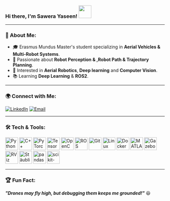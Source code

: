 ### Hi there, I'm Sawera Yaseen! <img src="https://media.giphy.com/media/hvRJCLFzcasrR4ia7z/giphy.gif" width="40px">

---

### 🚀 About Me:
- 🎓 Erasmus Mundus Master's student specializing in **Aerial Vehicles & Multi-Robot Systems**.
- 🤖 Passionate about **Robot Perception & ,Robot Path & Trajectory Planning**.
- 📌 Interested in **Aerial Robotics**, **Deep learning** and **Computer Vision**.
- 📚 Learning **Deep Learning** & **ROS2**.

---

### 🌍 Connect with Me:
[![LinkedIn](https://img.shields.io/badge/LinkedIn-blue?style=for-the-badge&logo=linkedin)](https://www.linkedin.com/in/sawera-yaseen-7482bb1b6/)
[![Email](https://img.shields.io/badge/Email-D14836?style=for-the-badge&logo=gmail&logoColor=white)](mailto:yaseensawera5@gmail.com)


---
### 🛠️ Tech & Tools:
<p align="left">
  <img src="https://cdn.jsdelivr.net/gh/devicons/devicon/icons/python/python-original.svg" alt="Python" width="40" height="40"/>
  <img src="https://cdn.jsdelivr.net/gh/devicons/devicon/icons/cplusplus/cplusplus-original.svg" alt="C++" width="40" height="40"/>
  <img src="https://cdn.jsdelivr.net/gh/devicons/devicon/icons/pytorch/pytorch-original.svg" alt="PyTorch" width="40" height="40"/>
  <img src="https://cdn.jsdelivr.net/gh/devicons/devicon/icons/tensorflow/tensorflow-original.svg" alt="TensorFlow" width="40" height="40"/>
  <img src="https://cdn.jsdelivr.net/gh/devicons/devicon/icons/opencv/opencv-original.svg" alt="OpenCV" width="40" height="40"/>
  <img src="https://upload.wikimedia.org/wikipedia/commons/b/bb/Ros_logo.svg" alt="ROS" width="40" height="40"/>
  <img src="https://cdn.jsdelivr.net/gh/devicons/devicon/icons/git/git-original.svg" alt="Git" width="40" height="40"/>
  <img src="https://cdn.jsdelivr.net/gh/devicons/devicon/icons/linux/linux-original.svg" alt="Linux" width="40" height="40"/>
  <img src="https://cdn.jsdelivr.net/gh/devicons/devicon/icons/docker/docker-original.svg" alt="Docker" width="40" height="40"/>
  <img src="https://cdn.jsdelivr.net/gh/devicons/devicon/icons/matlab/matlab-original.svg" alt="MATLAB" width="40" height="40"/>
  <img src="https://cdn.jsdelivr.net/gh/devicons/devicon/icons/gazebo/gazebo-original.svg" alt="Gazebo" width="40" height="40"/>
  <img src="https://upload.wikimedia.org/wikipedia/commons/3/3a/RVIZ_Logo.png" alt="RViz" width="40" height="40"/>
  <img src="https://www.staubli.com/pictures/content/marketing/SP7/staubli_logo.png" alt="Stäubli" width="40" height="40"/>
  <img src="https://upload.wikimedia.org/wikipedia/commons/e/ed/Pandas_logo.svg" alt="pandas" width="40" height="40"/>
  <img src="https://scikit-learn.org/stable/_static/scikit-learn-logo-small.png" alt="scikit-learn" width="40" height="40"/>

</p>

---

### 🏆 Fun Fact:
_**"Drones may fly high, but debugging them keeps me grounded!"**_ 😆


<!---
Sawera-Yaseen-Kalhoro/Sawera-Yaseen-Kalhoro is a ✨ special ✨ repository because its `README.md` (this file) appears on your GitHub profile.
You can click the Preview link to take a look at your changes.
--->
